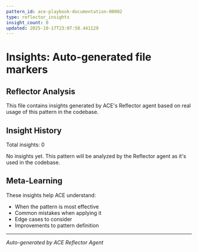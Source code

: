 ```yaml
---
pattern_id: ace-playbook-documentation-00002
type: reflector_insights
insight_count: 0
updated: 2025-10-17T23:07:58.441129
---
```

# Insights: Auto-generated file markers

## Reflector Analysis

This file contains insights generated by ACE's Reflector agent based on real usage of this pattern in the codebase.

## Insight History

Total insights: 0

No insights yet. This pattern will be analyzed by the Reflector agent as it's used in the codebase.

## Meta-Learning

These insights help ACE understand:
- When the pattern is most effective
- Common mistakes when applying it
- Edge cases to consider
- Improvements to pattern definition

---

*Auto-generated by ACE Reflector Agent*
